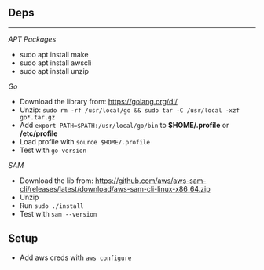 ## Deps

---

_APT Packages_

- sudo apt install make
- sudo apt install awscli
- sudo apt install unzip

_Go_

- Download the library from: https://golang.org/dl/
- Unzip: `sudo rm -rf /usr/local/go && sudo tar -C /usr/local -xzf go*.tar.gz`
- Add `export PATH=$PATH:/usr/local/go/bin` to **$HOME/.profile** or **/etc/profile**
- Load profile with `source $HOME/.profile`
- Test with `go version`

_SAM_

- Download the lib from: https://github.com/aws/aws-sam-cli/releases/latest/download/aws-sam-cli-linux-x86_64.zip
- Unzip
- Run `sudo ./install`
- Test with `sam --version`

## Setup

- Add aws creds with `aws configure`
